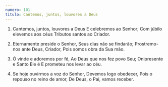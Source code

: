 ```yaml
---
numero: 101
titulo: Cantemos, juntos, louvores a Deus
---
```

1. Cantemos, juntos, louvores a Deus
E celebremos ao Senhor;
Com júbilo elevemos aos céus
Tributos santos ao Criador.

2. Eternamente preside o Senhor,
Seus dias não se findarão;
Prostremo-nos ante Deus, Criador,
Pois somos obra da Sua mão.

3. Ó vinde e adoremos por fé,
Ao Deus que nos fez povo Seu;
Onipresente e Santo Ele é
E prometeu nos levar ao céu.

4. Se hoje ouvirmos a voz do Senhor,
Devemos logo obedecer,
Pois o repouso no reino de amor,
De Deus, o Pai, vamos receber.
